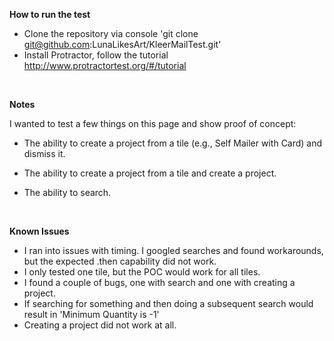 <b>How to run the test</b>
- Clone the repository via console 'git clone git@github.com:LunaLikesArt/KleerMailTest.git'
- Install Protractor, follow the tutorial http://www.protractortest.org/#/tutorial

<br />

<b>Notes</b>

I wanted to test a few things on this page and show proof of concept:

- The ability to create a project from a tile (e.g., Self Mailer with Card) and dismiss it.

- The ability to create a project from a tile and create a project.

- The ability to search.

<br />

<b>Known Issues</b>
- I ran into issues with timing. I googled searches and found workarounds, but the expected .then capability did not work.
-  I only tested one tile, but the POC would work for all tiles.
-  I found a couple of bugs, one with search and one with creating a project.
  - If searching for something and then doing a subsequent search would result in 'Minimum Quantity is -1'
  - Creating a project did not work at all.
